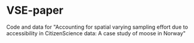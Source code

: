 # VSE-paper
Code and data for "Accounting for spatial varying sampling effort due to accessibility in CitizenScience data:  A case study of moose in Norway"
